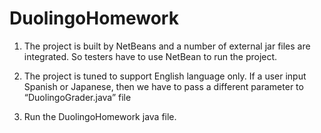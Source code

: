 DuolingoHomework
================

1) The project is built by NetBeans and a number of external jar files are integrated. So testers have to use NetBean to run the project.  

2) The project is tuned to support English language only. If a user input Spanish or Japanese, then we have to pass a different parameter to “DuolingoGrader.java” file

3) Run the DuolingoHomework java file.
